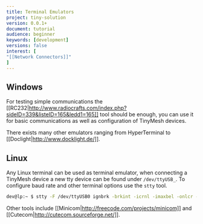 ```yaml
---
title: Terminal Emulators
project: tiny-solution
version: 0.0.1+
document: tutorial
audience: beginner
keywords: [development]
versions: false
interest: [
"[[Network Connectors]]"
]
---
```


## Windows

For testing simple communications the [[RC232|http://www.radiocrafts.com/index.php?sideID=339&listeID=165&ledd1=165]]
tool should be enough, you can use it for basic communications as well
as configuration of TinyMesh devices.

There exists many other emulators ranging from HyperTerminal to
[[Doclight|http://www.docklight.de/]].


## Linux

Any Linux terminal can be used as terminal emulator, when connecting
a TinyMesh device a new tty device can be found under `/dev/ttyUSB_`.
To configure baud rate and other terminal options use the `stty` tool.

```bash
dev@lp:~ $ stty -F /dev/ttyUSB0 ignbrk -brkint -icrnl -imaxbel -onlcr -icanon -echo -isig echoe echok
```

Other tools include [[Minicom|http://freecode.com/projects/minicom]]
and [[Cutecom|http://cutecom.sourceforge.net/]].

